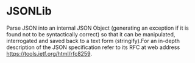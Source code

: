 # JSONLib
Parse JSON into an internal JSON Object (generating an exception if it is found not to be syntactically correct) so that it can be manipulated,
interrogated and saved back to a text form (stringify).For an in-depth description of the JSON specification refer to its RFC at web address
https://tools.ietf.org/html/rfc8259.

